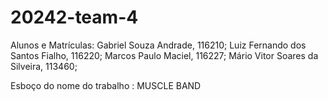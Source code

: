 # 20242-team-4
Alunos e Matrículas: 
Gabriel Souza Andrade, 116210;
Luiz Fernando dos Santos Fialho, 116220;
Marcos Paulo Maciel, 116227;
Mário Vitor Soares da Silveira, 113460;

Esboço do nome do trabalho : MUSCLE BAND
